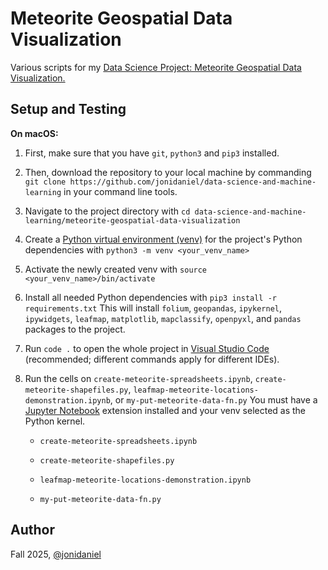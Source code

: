 # Meteorite Geospatial Data Visualization

Various scripts for my [Data Science Project: Meteorite Geospatial Data Visualization.](https://www.jonimakinen.com/mywork/meteorites-en.html)

## Setup and Testing

**On macOS:**

1. First, make sure that you have `git`, `python3` and `pip3` installed.

2. Then, download the repository to your local machine by commanding `git clone https://github.com/jonidaniel/data-science-and-machine-learning` in your command line tools.

3. Navigate to the project directory with `cd data-science-and-machine-learning/meteorite-geospatial-data-visualization`

4. Create a [Python virtual environment (venv)](https://docs.python.org/3/library/venv.html) for the project's Python dependencies with `python3 -m venv <your_venv_name>`

5. Activate the newly created venv with `source <your_venv_name>/bin/activate`

6. Install all needed Python dependencies with `pip3 install -r requirements.txt` This will install `folium`, `geopandas`, `ipykernel`, `ipywidgets`, `leafmap`, `matplotlib`, `mapclassify`, `openpyxl`, and `pandas` packages to the project.

7. Run `code .` to open the whole project in [Visual Studio Code](https://code.visualstudio.com/) (recommended; different commands apply for different IDEs).

8. Run the cells on `create-meteorite-spreadsheets.ipynb`, `create-meteorite-shapefiles.py`, `leafmap-meteorite-locations-demonstration.ipynb`, or `my-put-meteorite-data-fn.py` You must have a [Jupyter Notebook](https://jupyter.org/) extension installed and your venv selected as the Python kernel.

   - `create-meteorite-spreadsheets.ipynb`

   - `create-meteorite-shapefiles.py`

   - `leafmap-meteorite-locations-demonstration.ipynb`

   - `my-put-meteorite-data-fn.py`

## Author

Fall 2025, [@jonidaniel](https://github.com/jonidaniel)
